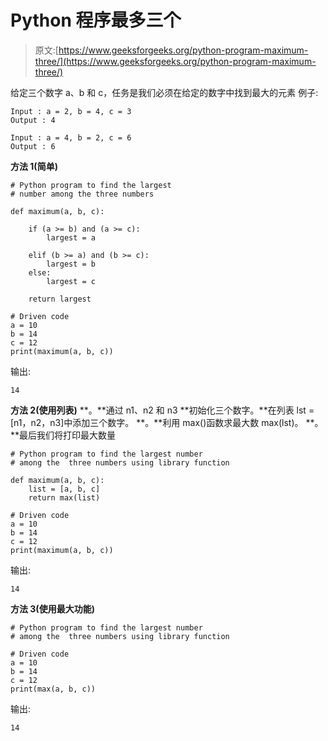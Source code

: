 # Python 程序最多三个

> 原文:[https://www.geeksforgeeks.org/python-program-maximum-three/](https://www.geeksforgeeks.org/python-program-maximum-three/)

给定三个数字 a、b 和 c，任务是我们必须在给定的数字中找到最大的元素
例子:

```
Input : a = 2, b = 4, c = 3
Output : 4 

Input : a = 4, b = 2, c = 6 
Output : 6

```

**方法 1(简单)**

```
# Python program to find the largest
# number among the three numbers

def maximum(a, b, c):

    if (a >= b) and (a >= c):
        largest = a

    elif (b >= a) and (b >= c):
        largest = b
    else:
        largest = c

    return largest

# Driven code 
a = 10
b = 14
c = 12
print(maximum(a, b, c))
```

输出:

```
14

```

**方法 2(使用列表)**
**。**通过 n1、n2 和 n3
**初始化三个数字。**在列表 lst = [n1，n2，n3]中添加三个数字。
**。**利用 max()函数求最大数 max(lst)。
**。**最后我们将打印最大数量

```
# Python program to find the largest number 
# among the  three numbers using library function 

def maximum(a, b, c):
    list = [a, b, c]
    return max(list)

# Driven code 
a = 10
b = 14
c = 12
print(maximum(a, b, c))
```

输出:

```
14

```

**方法 3(使用最大功能)**

```
# Python program to find the largest number 
# among the  three numbers using library function 

# Driven code 
a = 10
b = 14
c = 12
print(max(a, b, c))
```

输出:

```
14

```